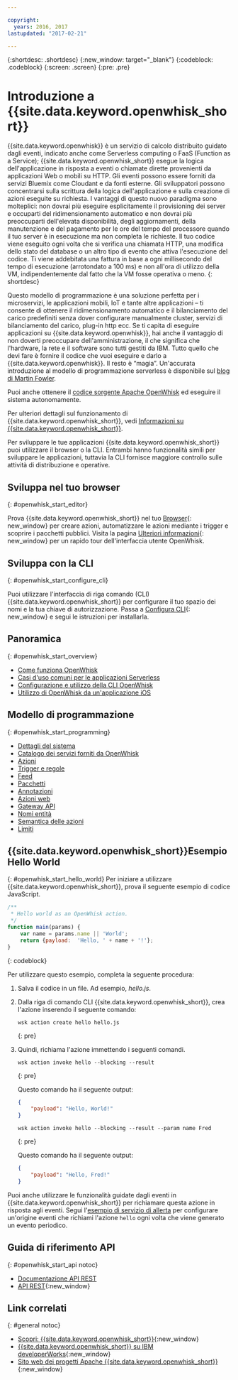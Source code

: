 ```yaml
---

copyright:
  years: 2016, 2017
lastupdated: "2017-02-21"

---
```


{:shortdesc: .shortdesc}
{:new_window: target="_blank"}
{:codeblock: .codeblock}
{:screen: .screen}
{:pre: .pre}

# Introduzione a {{site.data.keyword.openwhisk_short}}


{{site.data.keyword.openwhisk}} è un servizio di calcolo distribuito guidato dagli eventi, indicato anche come Serverless computing o FaaS (Function as a Service); {{site.data.keyword.openwhisk_short}} esegue la logica dell'applicazione in risposta a eventi o chiamate dirette provenienti da applicazioni Web o mobili su HTTP. Gli eventi possono essere forniti da servizi Bluemix come Cloudant e da fonti esterne. Gli sviluppatori possono concentrarsi sulla scrittura della logica dell'applicazione e sulla creazione di azioni eseguite su richiesta.
I vantaggi di questo nuovo paradigma sono molteplici: non dovrai più eseguire esplicitamente il provisioning dei server e occuparti del ridimensionamento automatico e non dovrai più preoccuparti dell'elevata disponibilità, degli aggiornamenti, della manutenzione e del pagamento per le ore del tempo del processore quando il tuo server è in esecuzione ma non completa le richieste.
Il tuo codice viene eseguito ogni volta che si verifica una chiamata HTTP, una modifica dello stato del database o un altro tipo di evento che attiva l'esecuzione del codice.
Ti viene addebitata una fattura in base a ogni millisecondo del tempo di esecuzione (arrotondato a 100 ms) e non all'ora di utilizzo della VM, indipendentemente dal fatto che la VM fosse operativa o meno.
{: shortdesc}

Questo modello di programmazione è una soluzione perfetta per i microservizi, le applicazioni mobili, IoT e tante altre applicazioni – ti consente di ottenere il ridimensionamento automatico e il bilanciamento del carico predefiniti senza dover configurare manualmente cluster, servizi di bilanciamento del carico, plug-in http ecc. Se ti capita di eseguire applicazioni su {{site.data.keyword.openwhisk}}, hai anche il vantaggio di non doverti preoccupare dell'amministrazione, il che significa che l'hardware, la rete e il software sono tutti gestiti da IBM. Tutto quello che devi fare è fornire il codice che vuoi eseguire e darlo a {{site.data.keyword.openwhisk}}. Il resto è “magia”. Un'accurata introduzione al modello di programmazione serverless è disponibile sul [blog di Martin Fowler](https://martinfowler.com/articles/serverless.html).

Puoi anche ottenere il [codice sorgente Apache OpenWhisk](https://github.com/openwhisk/openwhisk) ed eseguire il sistema autonomamente.

Per ulteriori dettagli sul funzionamento di {{site.data.keyword.openwhisk_short}}, vedi [Informazioni su {{site.data.keyword.openwhisk_short}}](./openwhisk_about.html).

Per sviluppare le tue applicazioni {{site.data.keyword.openwhisk_short}} puoi utilizzare il browser o la CLI.
Entrambi hanno funzionalità simili per sviluppare le applicazioni, tuttavia la CLI fornisce maggiore controllo sulle attività di distribuzione e operative.

## Sviluppa nel tuo browser
{: #openwhisk_start_editor}

Prova {{site.data.keyword.openwhisk_short}} nel tuo [Browser](https://console.{DomainName}/openwhisk/editor){: new_window} per creare azioni, automatizzare le azioni mediante i trigger e scoprire i pacchetti pubblici. 
Visita la pagina [Ulteriori informazioni](https://console.{DomainName}/openwhisk/learn){: new_window} per un rapido tour dell'interfaccia utente OpenWhisk.

## Sviluppa con la CLI
{: #openwhisk_start_configure_cli}

Puoi utilizzare l'interfaccia di riga comando (CLI) {{site.data.keyword.openwhisk_short}} per configurare il tuo spazio dei nomi e la tua chiave di autorizzazione.
Passa a [Configura CLI](https://new-console.{DomainName}/openwhisk/cli){: new_window} e segui le istruzioni per installarla.

## Panoramica
{: #openwhisk_start_overview}
- [Come funziona OpenWhisk](./openwhisk_about.html)
- [Casi d'uso comuni per le applicazioni Serverless](./openwhisk_use_cases.html)
- [Configurazione e utilizzo della CLI OpenWhisk](./openwhisk_cli.html)
- [Utilizzo di OpenWhisk da un'applicazione iOS](./openwhisk_mobile_sdk.html)

## Modello di programmazione
{: #openwhisk_start_programming}
- [Dettagli del sistema](./openwhisk_reference.html)
- [Catalogo dei servizi forniti da OpenWhisk](./openwhisk_catalog.html)
- [Azioni](./openwhisk_actions.html)
- [Trigger e regole](./openwhisk_triggers_rules.html)
- [Feed](./openwhisk_feeds.html)
- [Pacchetti](./openwhisk_packages.html)
- [Annotazioni](./openwhisk_annotations.html)
- [Azioni web](./openwhisk_webactions.html)
- [Gateway API](./openwhisk_apigateway.html)
- [Nomi entità](./openwhisk_reference.html#openwhisk_entities)
- [Semantica delle azioni](./openwhisk_reference.html#openwhisk_semantics)
- [Limiti](./openwhisk_reference.html#openwhisk_syslimits)

## {{site.data.keyword.openwhisk_short}}Esempio Hello World
{: #openwhisk_start_hello_world}
Per iniziare a utilizzare {{site.data.keyword.openwhisk_short}}, prova il seguente esempio di codice JavaScript.

```javascript
/**
 * Hello world as an OpenWhisk action.
 */
function main(params) {
    var name = params.name || 'World';
    return {payload:  'Hello, ' + name + '!'};
}
```
{: codeblock}

Per utilizzare questo esempio, completa la seguente procedura:

1. Salva il codice in un file. Ad esempio, *hello.js*.

2. Dalla riga di comando CLI {{site.data.keyword.openwhisk_short}}, crea l'azione inserendo il seguente comando:

    ```
    wsk action create hello hello.js
    ```
    {: pre}

3. Quindi, richiama l'azione immettendo i seguenti comandi.

    ```
    wsk action invoke hello --blocking --result
    ```
    {: pre}  

    Questo comando ha il seguente output:

    ```json
    {
        "payload": "Hello, World!"
    }
    ```
    
    ```
    wsk action invoke hello --blocking --result --param name Fred
    ```
    {: pre}  

    Questo comando ha il seguente output:

    ```json
    {
        "payload": "Hello, Fred!"
    }
    ```

Puoi anche utilizzare le funzionalità guidate dagli eventi in {{site.data.keyword.openwhisk_short}} per richiamare questa azione in risposta agli eventi. Segui l'[esempio di servizio di allerta](./openwhisk_packages.html#openwhisk_packages_trigger) per configurare un'origine eventi che richiami l'azione `hello` ogni volta che viene generato un evento periodico.


## Guida di riferimento API
{: #openwhisk_start_api notoc}
* [Documentazione API REST](./openwhisk_reference.html#openwhisk_ref_restapi)
* [API REST](https://new-console.{DomainName}/apidocs/98){:new_window}

## Link correlati
{: #general notoc}
* [Scopri: {{site.data.keyword.openwhisk_short}}](http://www.ibm.com/cloud-computing/bluemix/openwhisk/){:new_window}
* [{{site.data.keyword.openwhisk_short}} su IBM developerWorks](https://developer.ibm.com/openwhisk/){:new_window}
* [Sito web dei progetti Apache {{site.data.keyword.openwhisk_short}}](http://openwhisk.org){:new_window}
